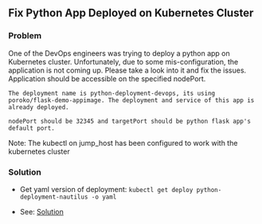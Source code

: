 ## Fix Python App Deployed on Kubernetes Cluster

### Problem

One of the DevOps engineers was trying to deploy a python app on Kubernetes cluster. Unfortunately, due to some
mis-configuration, the application is not coming up. Please take a look into it and fix the issues. Application should
be accessible on the specified nodePort.

    The deployment name is python-deployment-devops, its using poroko/flask-demo-appimage. The deployment and service of this app is already deployed.

    nodePort should be 32345 and targetPort should be python flask app's default port.

Note: The kubectl on jump_host has been configured to work with the kubernetes cluster

### Solution

- Get yaml version of deployment: `kubectl get deploy python-deployment-nautilus -o yaml`

- See: [Solution](./solution.yaml)
